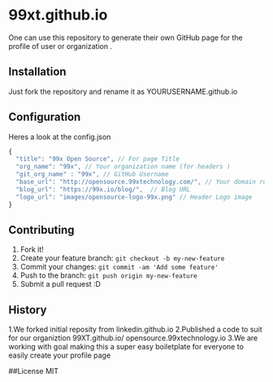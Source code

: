# 99xt.github.io
One can use this repository to generate their own GitHub page for the profile of user or organization .

## Installation
Just fork the repository and rename it as YOURUSERNAME.github.io

## Configuration

Heres a look at the config.json
```javascript
{
  "title": "99x Open Source", // For page Title
  "org_name": "99x", // Your organization name (for headers )
  "git_org_name" : "99x", // GitHub Username
  "base_url": "http://opensource.99xtechnology.com/", // Your domain root
  "blog_url": "https://99x.io/blog/",  // Blog URL
  "logo_url": "images/opensource-logo-99x.png" // Header Logo image
}
```


## Contributing

1. Fork it!
2. Create your feature branch: `git checkout -b my-new-feature`
3. Commit your changes: `git commit -am 'Add some feature'`
4. Push to the branch: `git push origin my-new-feature`
5. Submit a pull request :D

## History
1.We forked initial reposity from linkedin.github.io
2.Published a code to suit for our organiztion 99XT.github.io/ opensource.99xtechnology.io
3.We are working with goal making this a super easy boiletplate for everyone to easily create your profile page

##License
MIT


